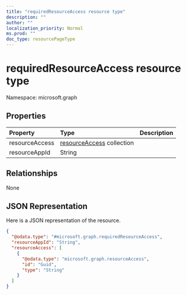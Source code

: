 ```yaml
---
title: "requiredResourceAccess resource type"
description: ""
author: ""
localization_priority: Normal
ms.prod: ""
doc_type: resourcePageType
---
```


# requiredResourceAccess resource type


Namespace: microsoft.graph



## Properties
|Property|Type|Description|
|:---|:---|:---|
|resourceAccess|[resourceAccess](../resources/resourceaccess.md) collection||
|resourceAppId|String||

## Relationships
None

## JSON Representation
Here is a JSON representation of the resource.
<!-- {
  "blockType": "resource",
  "@odata.type": "microsoft.graph.requiredResourceAccess"
}
-->
``` json
{
  "@odata.type": "#microsoft.graph.requiredResourceAccess",
  "resourceAppId": "String",
  "resourceAccess": [
    {
      "@odata.type": "microsoft.graph.resourceAccess",
      "id": "Guid",
      "type": "String"
    }
  ]
}
```

